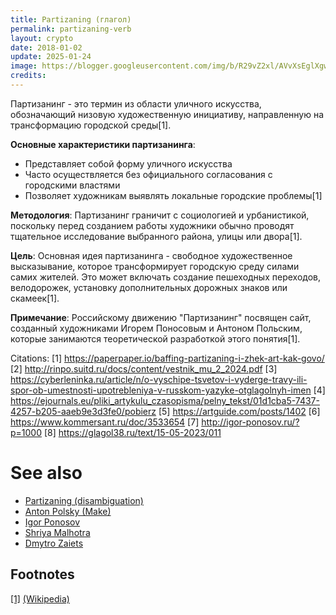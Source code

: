 ```yaml
---
title: Partizaning (глагол)
permalink: partizaning-verb
layout: crypto
date: 2018-01-02
update: 2025-01-24
image: https://blogger.googleusercontent.com/img/b/R29vZ2xl/AVvXsEglXgwwwTNhdmadN7WfqjvbTot5E2VlMriaSx7WBIEvLBpg1OgLV3MTamHNIuNaj44BsbJxHjayb1ivPhhg2YJ42NS_kIbjNSRwaPLYXf8A0PLWScsL_ZN0ePPOf_EVzDoVb4PTxMTwz9U/s1600/container.jpeg
credits:
---
```

Партизанинг - это термин из области уличного искусства, обозначающий низовую художественную инициативу, направленную на трансформацию городской среды[1].

**Основные характеристики партизанинга**:
- Представляет собой форму уличного искусства
- Часто осуществляется без официального согласования с городскими властями
- Позволяет художникам выявлять локальные городские проблемы[1]

**Методология**:
Партизанинг граничит с социологией и урбанистикой, поскольку перед созданием работы художники обычно проводят тщательное исследование выбранного района, улицы или двора[1].

**Цель**:
Основная идея партизанинга - свободное художественное высказывание, которое трансформирует городскую среду силами самих жителей. Это может включать создание пешеходных переходов, велодорожек, установку дополнительных дорожных знаков или скамеек[1].

**Примечание**:
Российскому движению "Партизанинг" посвящен сайт, созданный художниками Игорем Поносовым и Антоном Польским, которые занимаются теоретической разработкой этого понятия[1].

Citations:
[1] https://paperpaper.io/baffing-partizaning-i-zhek-art-kak-govo/
[2] http://rinpo.suitd.ru/docs/content/vestnik_mu_2_2024.pdf
[3] https://cyberleninka.ru/article/n/o-vyschipe-tsvetov-i-vyderge-travy-ili-spor-ob-umestnosti-upotrebleniya-v-russkom-yazyke-otglagolnyh-imen
[4] https://ejournals.eu/pliki_artykulu_czasopisma/pelny_tekst/01d1cba5-7437-4257-b205-aaeb9e3d3fe0/pobierz
[5] https://artguide.com/posts/1402
[6] https://www.kommersant.ru/doc/3533654
[7] http://igor-ponosov.ru/?p=1000
[8] https://glagol38.ru/text/15-05-2023/011

# See also

+ [Partizaning (disambiguation)](partizaning-disambiguation)
+ [Anton Polsky (Make)](polsky-anton-make)
+ [Igor Ponosov](ponosov-igor)
+ [Shriya Malhotra](malhotra-shriya)
+ [Dmytro Zaiets](zaiets-dmytro)

## Footnotes

[[1]](#a1) <span id="f1"></span> [(Wikipedia)](index)
